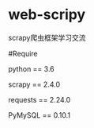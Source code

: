 # web-scripy
scrapy爬虫框架学习交流

#Require

python == 3.6

scrapy == 2.4.0

requests == 2.24.0

PyMySQL == 0.10.1

